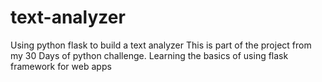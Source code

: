 # text-analyzer
Using python flask to build a text analyzer
This is part of the project from my 30 Days of python challenge.
Learning the basics of using flask framework for web apps
